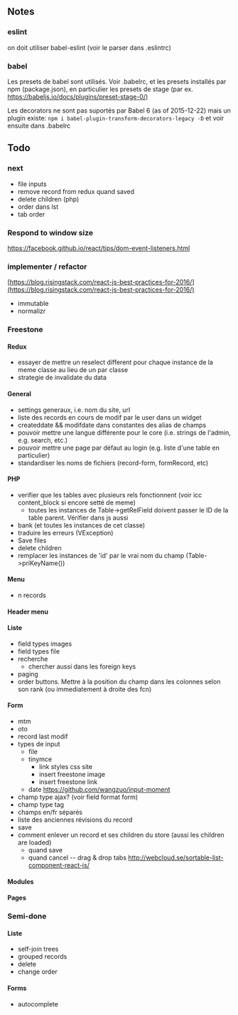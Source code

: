 ## Notes

### eslint

on doit utiliser babel-eslint (voir le parser dans .eslintrc)

### babel

Les presets de babel sont utilisés. Voir .babelrc, et les presets installés par npm (package.json), en particulier les presets de stage (par ex. https://babeljs.io/docs/plugins/preset-stage-0/)

Les decorators ne sont pas suportés par Babel 6 (as of 2015-12-22) mais un plugin existe: 
```npm i babel-plugin-transform-decorators-legacy -D```
et voir ensuite dans .babelrc


## Todo

### next

- file inputs
- remove record from redux quand saved
- delete children (php)
- order dans lst
- tab order

### Respond to window size
https://facebook.github.io/react/tips/dom-event-listeners.html

### implementer / refactor
[https://blog.risingstack.com/react-js-best-practices-for-2016/](https://blog.risingstack.com/react-js-best-practices-for-2016/)

- immutable
- normalizr

### Freestone
#### Redux
- essayer de mettre un reselect different pour chaque instance de la meme classe au lieu de un par classe
- strategie de invalidate du data

#### General
- settings generaux, i.e. nom du site, url
- liste des records en cours de modif par le user dans un widget
- createddate && modifdate dans constantes des alias de champs
- pouvoir mettre une langue différente pour le core (i.e. strings de l'admin, e.g. search, etc.)
- pouvoir mettre une page par défaut au login (e.g. liste d'une table en particulier)
- standardiser les noms de fichiers (record-form, formRecord, etc)

#### PHP
- verifier que les tables avec plusieurs rels fonctionnent (voir icc content_block si encore setté de meme)
	- toutes les instances de Table->getRelField doivent passer le ID de la table parent. Vérifier dans js aussi
- bank (et toutes les instances de cet classe)
- traduire les erreurs (VException)
- Save files
- delete children
- remplacer les instances de 'id' par le vrai nom du champ (Table->priKeyName())

#### Menu
- n records

#### Header menu
#### Liste
- field types images
- field types file
- recherche
	- chercher aussi dans les foreign keys
- paging
- order buttons. Mettre à la position du champ dans les colonnes selon son rank (ou immediatement à droite des fcn)

#### Form
- mtm
- oto
- record last modif
- types de input
	- file
	- tinymce
		- link styles css site
		- insert freestone image
		- insert freestone link
	- date https://github.com/wangzuo/input-moment
- champ type ajax? (voir field format form)
- champ type tag
- champs en/fr séparés
- liste des anciennes révisions du record
- save
- comment enlever un record et ses children du store (aussi les children are loaded)
	- quand save
	- quand cancel
-- drag & drop tabs http://webcloud.se/sortable-list-component-react-js/



#### Modules
#### Pages


### Semi-done

#### Liste
- self-join trees
- grouped records
- delete
- change order

#### Forms
- autocomplete

